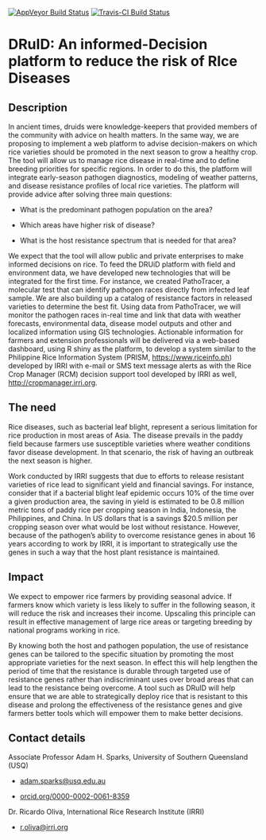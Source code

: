 
[![AppVeyor Build Status](https://ci.appveyor.com/api/projects/status/github/phytopathology/DRuID?branch=master&svg=true)](https://ci.appveyor.com/project/phytopathology/DRuID)
[![Travis-CI Build Status](https://travis-ci.org/phytopathology/DRuID.svg?branch=master)](https://travis-ci.org/phytopathology/DRuID)

# DRuID: An informed-Decision platform to reduce the risk of RIce Diseases 

## Description

In ancient times, druids were knowledge-keepers that provided members of the community with advice on health matters. In the same way, we are proposing to implement a web platform to advise decision-makers on which rice varieties should be promoted in the next season to grow a healthy crop. The tool will allow us to manage rice disease in real-time and to define breeding priorities for specific regions. In order to do this, the platform will integrate early-season pathogen diagnostics, modeling of weather patterns, and disease resistance profiles of local rice varieties. The platform will provide advice after solving three main questions:

- What is the predominant pathogen population on the area?

- Which areas have higher risk of disease?

- What is the host resistance spectrum that is needed for that area?

We expect that the tool will allow public and private enterprises to make informed decisions on rice. To feed the DRUiD platform with field and environment data, we have developed new technologies that will be integrated for the first time. For instance, we created PathoTracer, a molecular test that can identify pathogen races directly from infected leaf sample. We are also building up a catalog of resistance factors in released varieties to determine the best fit. Using data from PathoTracer, we will monitor the pathogen races in-real time and link that data with weather forecasts, environmental data, disease model outputs and other and localized information using GIS technologies. Actionable information for farmers and extension professionals will be delivered via a web-based dashboard, using R shiny as the platform, to develop a system similar to the Philippine Rice Information System (PRISM, <https://www.riceinfo.ph>) developed by IRRI with e-mail or SMS text message alerts as with the Rice Crop Manager (RCM) decision support tool developed by IRRI as well, <http://cropmanager.irri.org>.

## The need

Rice diseases, such as bacterial leaf blight, represent a serious limitation for rice production in most areas of Asia. The disease prevails in the paddy field because farmers use susceptible varieties where weather conditions favor disease development. In that scenario, the risk of having an outbreak the next season is higher.

Work conducted by IRRI suggests that due to efforts to release resistant varieties of rice lead to significant yield and financial savings. For instance, consider that if a bacterial blight leaf epidemic occurs 10% of the time over a given production area, the saving in yield is estimated to be 0.8 million metric tons of paddy rice per cropping season in India, Indonesia, the Philippines, and China. In US dollars that is a savings $20.5 million per cropping season over what would be lost without resistance. However, because of the pathogen’s ability to overcome resistance genes in about 16 years according to work by IRRI, it is important to strategically use the genes in such a way that the host plant resistance is maintained. 

## Impact

We expect to empower rice farmers by providing seasonal advice. If farmers know which variety is less likely to suffer in the following season, it will reduce the risk and increases their income. Upscaling this principle can result in effective management of large rice areas or targeting breeding by national programs working in rice.

By knowing both the host and pathogen population, the use of resistance genes can be tailored to the specific situation by promoting the most appropriate varieties for the next season. In effect this will help lengthen the period of time that the resistance is durable through targeted use of resistance genes rather than indiscriminant uses over broad areas that can lead to the resistance being overcome. A tool such as DRuID will help ensure that we are able to strategically deploy rice that is resistant to this disease and prolong the effectiveness of the resistance genes and give farmers better tools which will empower them to make better decisions.

## Contact details

Associate Professor Adam H. Sparks, University of Southern Queensland (USQ)

  - [adam.sparks@usq.edu.au](mailto::adam.sparks@usq.edu.au)
  
  - [orcid.org/0000-0002-0061-8359](https://orcid.org/0000-0002-0061-8359)

Dr. Ricardo Oliva, International Rice Research Institute (IRRI)
  
  - [r.oliva@irri.org](mailto::r.oliva@irri.org)
